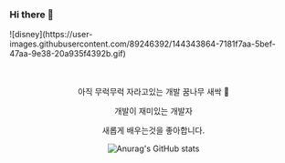 ### Hi there 👋
<p>
![disney](https://user-images.githubusercontent.com/89246392/144343864-7181f7aa-5bef-47aa-9e38-20a935f4392b.gif)
</p>

</br>
<div align="center">
</br>
아직 무럭무럭 자라고있는 개발 꿈나무 새싹 🌱</br>

개발이 재미있는 개발자</br>

새롭게 배우는것을 좋아합니다.</br>


![Anurag's GitHub stats](https://github-readme-stats.vercel.app/api?username=soyikimm&show_icons=true&theme=radical)
</div>
